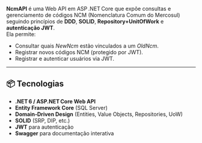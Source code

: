 **NcmAPI** é uma Web API em ASP .NET Core que expõe consultas e gerenciamento de códigos NCM (Nomenclatura Comum do Mercosul) seguindo princípios de **DDD**, **SOLID**, **Repository+UnitOfWork** e **autenticação JWT**.  
Ela permite:

- Consultar quais _NewNcm_ estão vinculados a um _OldNcm_.
- Registrar novos códigos NCM (protegido por JWT).
- Registrar e autenticar usuários via JWT.

---

## 📦 Tecnologias

- **.NET 6 / ASP.NET Core Web API**  
- **Entity Framework Core** (SQL Server)  
- **Domain‑Driven Design** (Entities, Value Objects, Repositories, UoW)  
- **SOLID** (SRP, DIP, etc.)  
- **JWT** para autenticação  
- **Swagger** para documentação interativa  
